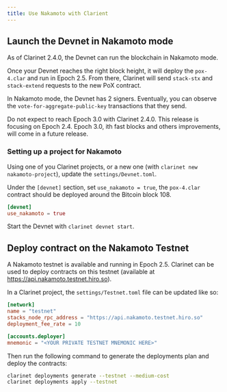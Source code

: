 ```yaml
---
title: Use Nakamoto with Clarient
--- 
```


## Launch the Devnet in Nakamoto mode

As of Clarinet 2.4.0, the Devnet can run the blockchain in Nakamoto mode.

Once your Devnet reaches the right block height, it will deploy the `pox-4.clar` and run in 
Epoch 2.5.
From there, Clarinet will send `stack-stx` and `stack-extend` requests to the new PoX contract.

In Nakamoto mode, the Devnet has 2 signers. Eventually, you can observe the 
`vote-for-aggregate-public-key` transactions that they send.

Do not expect to reach Epoch 3.0 with Clarinet 2.4.0. This release is focusing on Epoch 2.4.
Epoch 3.0, ith fast blocks and others improvements, will come in a future release.

### Setting up a project for Nakamoto

Using one of you Clarinet projects, or a new one (with `clarinet new nakamoto-project`), update the 
`settings/Devnet.toml`.

Under the `[devnet]` section, set `use_nakamoto = true`, the `pox-4.clar` contract should be 
deployed around the Bitcoin block 108.

```toml
[devnet]
use_nakamoto = true
```

Start the Devnet with `clarinet devnet start`.

## Deploy contract on the Nakamoto Testnet

A Nakamoto testnet is available and running in Epoch 2.5. Clarinet can be used to deploy contracts 
on this testnet (available at https://api.nakamoto.testnet.hiro.so).

In a Clarinet project, the `settings/Testnet.toml` file can be updated like so:

```toml
[network]
name = "testnet"
stacks_node_rpc_address = "https://api.nakamoto.testnet.hiro.so"
deployment_fee_rate = 10

[accounts.deployer]
mnemonic = "<YOUR PRIVATE TESTNET MNEMONIC HERE>"
```

Then run the following command to generate the deployments plan and deploy the contracts:
```sh
clarinet deployments generate --testnet --medium-cost
clarinet deployments apply --testnet
```
